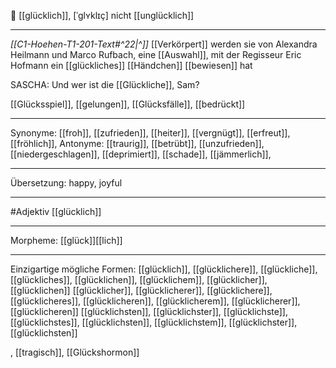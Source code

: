🙂 [[glücklich]], [ˈɡlʏklɪç]
nicht [[unglücklich]]

---
*[[C1-Hoehen-T1-201-Text#^22|^]]* [[Verkörpert]] werden sie von Alexandra Heilmann und Marco Rufbach, eine [[Auswahl]], mit der Regisseur Eric Hofmann ein [[glückliches]] [[Händchen]] [[bewiesen]] hat

SASCHA: Und wer ist die [[Glückliche]], Sam? 

[[Glücksspiel]], [[gelungen]], [[Glücksfälle]], [[bedrückt]]

---
Synonyme: [[froh]], [[zufrieden]], [[heiter]], [[vergnügt]], [[erfreut]], [[fröhlich]],
Antonyme: [[traurig]], [[betrübt]], [[unzufrieden]], [[niedergeschlagen]], [[deprimiert]], [[schade]],  [[jämmerlich]], 

---
Übersetzung:
happy, joyful

---
#Adjektiv [[glücklich]]

---
Morpheme:
[[glück]][[lich]]

---


Einzigartige mögliche Formen: 
[[glücklich]], [[glücklichere]], [[glückliche]], [[glückliches]], [[glücklichen]], [[glücklichem]], [[glücklicher]], [[glücklichen]]
[[glücklicher]], [[glücklicherer]], [[glücklichere]], [[glücklicheres]], [[glücklicheren]], [[glücklicherem]], [[glücklicherer]], [[glücklicheren]]
[[glücklichsten]], [[glücklichster]], [[glücklichste]], [[glücklichstes]], [[glücklichsten]], [[glücklichstem]], [[glücklichster]], [[glücklichsten]]

, [[tragisch]], [[Glückshormon]]